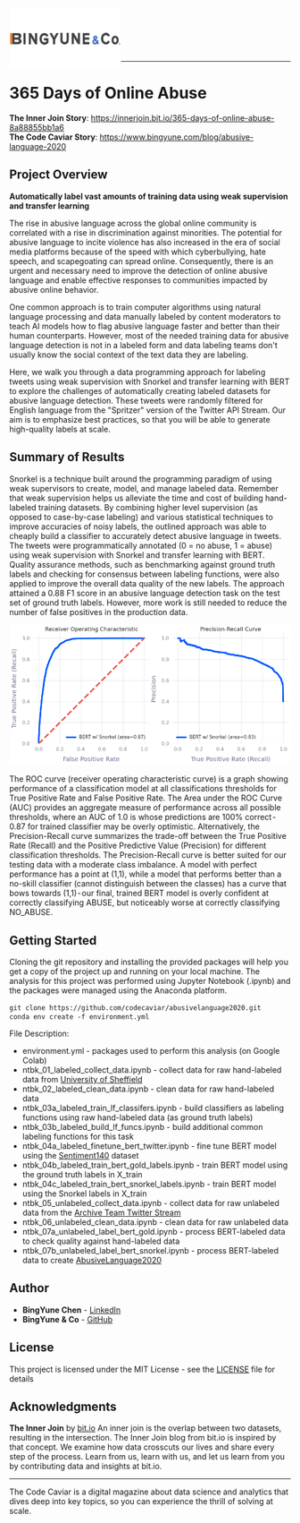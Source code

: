 <img src="https://raw.githubusercontent.com/codecaviar/digital_asset_management/master/assets/bingyune-and-company-logo-6400x3600.png" align="left" width="200" height="auto">

<br/><br/><br/><br/>

----------

# 365 Days of Online Abuse

**The Inner Join Story**: https://innerjoin.bit.io/365-days-of-online-abuse-8a88855bb1a6
<br/>
**The Code Caviar Story**: https://www.bingyune.com/blog/abusive-language-2020

## Project Overview

**Automatically label vast amounts of training data using weak supervision and transfer learning**

The rise in abusive language across the global online community is correlated with a rise in discrimination against minorities. The potential for abusive language to incite violence has also increased in the era of social media platforms because of the speed with which cyberbullying, hate speech, and scapegoating can spread online. Consequently, there is an urgent and necessary need to improve the detection of online abusive language and enable effective responses to communities impacted by abusive online behavior.

One common approach is to train computer algorithms using natural language processing and data manually labeled by content moderators to teach AI models how to flag abusive language faster and better than their human counterparts. However, most of the needed training data for abusive language detection is not in a labeled form and data labeling teams don't usually know the social context of the text data they are labeling.

Here, we walk you through a data programming approach for labeling tweets using weak supervision with Snorkel and transfer learning with BERT to explore the challenges of automatically creating labeled datasets for abusive language detection. These tweets were randomly filtered for English language from the "Spritzer" version of the Twitter API Stream. Our aim is to emphasize best practices, so that you will be able to generate high-quality labels at scale.

## Summary of Results

Snorkel is a technique built around the programming paradigm of using weak supervisors to create, model, and manage labeled data. Remember that weak supervision helps us alleviate the time and cost of building hand-labeled training datasets. By combining higher level supervision (as opposed to case-by-case labeling) and various statistical techniques to improve accuracies of noisy labels, the outlined approach was able to cheaply build a classifier to accurately detect abusive language in tweets. The tweets were programmatically annotated (0 = no abuse, 1 = abuse) using weak supervision with Snorkel and transfer learning with BERT. Quality assurance methods, such as benchmarking against ground truth labels and checking for consensus between labeling functions, were also applied to improve the overall data quality of the new labels. The approach attained a 0.88 F1 score in an abusive language detection task on the test set of ground truth labels. However, more work is still needed to reduce the number of false positives in the production data.

<img src="assets/abusive-language-roc-curve-precision-recall.png"/>

The ROC curve (receiver operating characteristic curve) is a graph showing performance of a classification model at all classifications thresholds for True Positive Rate and False Positive Rate. The Area under the ROC Curve (AUC) provides an aggregate measure of performance across all possible thresholds, where an AUC of 1.0 is whose predictions are 100% correct - 0.87 for trained classifier may be overly optimistic. Alternatively, the Precision-Recall curve summarizes the trade-off between the True Positive Rate (Recall) and the Positive Predictive Value (Precision) for different classification thresholds. The Precision-Recall curve is better suited for our testing data with a moderate class imbalance. A model with perfect performance has a point at (1,1), while a model that performs better than a no-skill classifier (cannot distinguish between the classes) has a curve that bows towards (1,1) - our final, trained BERT model is overly confident at correctly classifying ABUSE, but noticeably worse at correctly classifying NO_ABUSE.

## Getting Started

Cloning the git repository and installing the provided packages will help you get a copy of the project up and running on your local machine. The analysis for this project was performed using Jupyter Notebook (.ipynb) and the packages were managed using the Anaconda platform.

```
git clone https://github.com/codecaviar/abusivelanguage2020.git
conda env create -f environment.yml
```

File Description:
* environment.yml - packages used to perform this analysis (on Google Colab)   
* ntbk_01_labeled_collect_data.ipynb - collect data for raw hand-labeled data from [University of Sheffield](https://github.com/ziqizhang/data#hate)
* ntbk_02_labeled_clean_data.ipynb - clean data for raw hand-labeled data
* ntbk_03a_labeled_train_lf_classifers.ipynb - build classifiers as labeling functions using raw hand-labeled data (as ground truth labels)
* ntbk_03b_labeled_build_lf_funcs.ipynb - build additional common labeling functions for this task
* ntbk_04a_labeled_finetune_bert_twitter.ipynb - fine tune BERT model using the [Sentiment140](https://www.kaggle.com/kazanova/sentiment140) dataset
* ntbk_04b_labeled_train_bert_gold_labels.ipynb - train BERT model using the ground truth labels in X_train
* ntbk_04c_labeled_train_bert_snorkel_labels.ipynb - train BERT model using the Snorkel labels in X_train
* ntbk_05_unlabeled_collect_data.ipynb - collect data for raw unlabeled data from the [Archive Team Twitter Stream](https://archive.org/details/archiveteam-twitter-stream-2020-11)
* ntbk_06_unlabeled_clean_data.ipynb - clean data for raw unlabeled data
* ntbk_07a_unlabeled_label_bert_gold.ipynb - process BERT-labeled data to check quality against hand-labeled data
* ntbk_07b_unlabeled_label_bert_snorkel.ipynb - process BERT-labeled data to create [AbusiveLanguage2020](https://bit.io/codecaviar/abusivelanguage2020?utm_source=medium&utm_medium=blog&utm_campaign=hspeech)

## Author

- **BingYune Chen** - [LinkedIn](https://www.linkedin.com/in/bingyune-chen/)
- **BingYune & Co** - [GitHub](https://github.com/codecaviar)

## License

This project is licensed under the MIT License - see the [LICENSE](LICENSE) file for details

## Acknowledgments

**The Inner Join** by [bit.io](http://bit.io/)
An inner join is the overlap between two datasets, resulting in the intersection. The Inner Join blog from bit.io is inspired by that concept. We examine how data crosscuts our lives and share every step of the process. Learn from us, learn with us, and let us learn from you by contributing data and insights at bit.io.

----------
The Code Caviar is a digital magazine about data science and analytics that dives deep into key topics, so you can experience the thrill of solving at scale.
